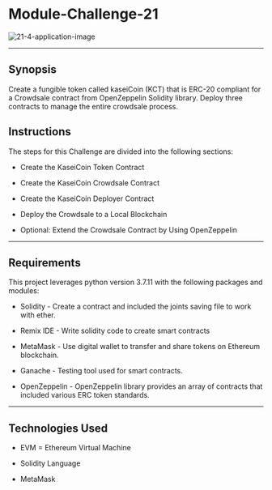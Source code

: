 # Module-Challenge-21


![21-4-application-image](https://user-images.githubusercontent.com/105945472/197127204-1b30550e-e5d8-4f71-b8a1-c365f77c0b1f.png)


---

## Synopsis

Create a fungible token called kaseiCoin (KCT) that is ERC-20 compliant for a Crowdsale contract from OpenZeppelin Solidity library. Deploy three contracts to manage the entire crowdsale process.


## Instructions
The steps for this Challenge are divided into the following sections:

* Create the KaseiCoin Token Contract

* Create the KaseiCoin Crowdsale Contract

* Create the KaseiCoin Deployer Contract

* Deploy the Crowdsale to a Local Blockchain

* Optional: Extend the Crowdsale Contract by Using OpenZeppelin

---

## Requirements
This project leverages python version 3.7.11 with the following packages and modules:

- Solidity - Create a contract and included the joints saving file to work with ether.

- Remix IDE - Write solidity code to create smart contracts

- MetaMask - Use digital wallet to transfer and share tokens on Ethereum blockchain.

- Ganache - Testing tool used for smart contracts.

- OpenZeppelin - OpenZeppelin library provides an array of contracts that included various ERC token standards.

---

## Technologies Used

* EVM = Ethereum Virtual Machine 

* Solidity Language 

* MetaMask
